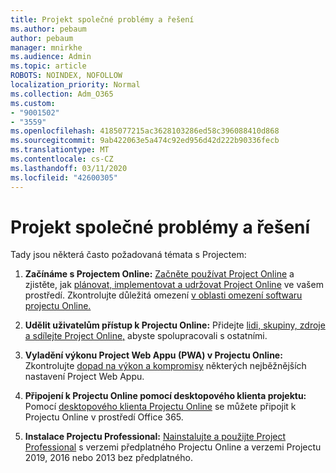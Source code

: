 ```yaml
---
title: Projekt společné problémy a řešení
ms.author: pebaum
author: pebaum
manager: mnirkhe
ms.audience: Admin
ms.topic: article
ROBOTS: NOINDEX, NOFOLLOW
localization_priority: Normal
ms.collection: Adm_O365
ms.custom:
- "9001502"
- "3559"
ms.openlocfilehash: 4185077215ac3628103286ed58c396088410d868
ms.sourcegitcommit: 9ab422063e5a474c92ed956d42d222b90336fecb
ms.translationtype: MT
ms.contentlocale: cs-CZ
ms.lasthandoff: 03/11/2020
ms.locfileid: "42600305"
---
```

# <a name="project-common-issues-and-resolutions"></a>Projekt společné problémy a řešení

Tady jsou některá často požadovaná témata s Projectem:

1. **Začínáme s Projectem Online:**  [Začněte používat Project Online](https://docs.microsoft.com/ProjectOnline/get-started-with-project-online) a zjistěte, jak [plánovat, implementovat a udržovat Project Online](https://docs.microsoft.com/projectonline/project-online) ve vašem prostředí. Zkontrolujte důležitá omezení [v oblasti omezení softwaru projectu Online.](https://docs.microsoft.com/ProjectOnline/project-online-software-boundaries-and-limits)

2. **Udělit uživatelům přístup k Projectu Online:** Přidejte [lidi, skupiny, zdroje a sdílejte Project Online,](https://docs.microsoft.com/projectonline/step-2-add-people-to-project-online) abyste spolupracovali s ostatními. 

3. **Vyladění výkonu Project Web Appu (PWA) v Projectu Online:** Zkontrolujte [dopad na výkon a kompromisy](https://docs.microsoft.com/projectonline/tune-project-online-performance) některých nejběžnějších nastavení Project Web Appu.

4. **Připojení k Projectu Online pomocí desktopového klienta projektu:** Pomocí [desktopového klienta Projectu Online](https://docs.microsoft.com/projectonline/connect-to-project-online-with-the-project-online-desktop-client) se můžete připojit k Projectu Online v prostředí Office 365. 

5. **Instalace Projectu Professional:** [Nainstalujte a použijte Project Professional](https://support.office.com/en-us/article/install-project-7059249b-d9fe-4d61-ab96-5c5bf435f281?ui=en-US&rs=en-US&ad=US) s verzemi předplatného Projectu Online a verzemi Projectu 2019, 2016 nebo 2013 bez předplatného.
